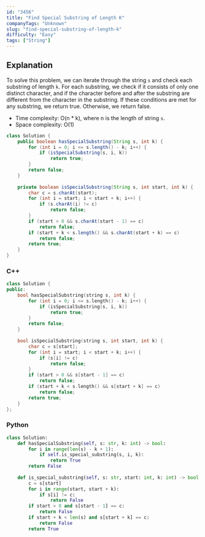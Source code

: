 ```yaml
---
id: "3456"
title: "Find Special Substring of Length K"
companyTags: "Unknown"
slug: "find-special-substring-of-length-k"
difficulty: "Easy"
tags: ["String"]
---
```


## Explanation
To solve this problem, we can iterate through the string `s` and check each substring of length `k`. For each substring, we check if it consists of only one distinct character, and if the character before and after the substring are different from the character in the substring. If these conditions are met for any substring, we return true. Otherwise, we return false.

- Time complexity: O(n * k), where n is the length of string `s`.
- Space complexity: O(1)
```java
class Solution {
    public boolean hasSpecialSubstring(String s, int k) {
        for (int i = 0; i <= s.length() - k; i++) {
            if (isSpecialSubstring(s, i, k))
                return true;
        }
        return false;
    }
    
    private boolean isSpecialSubstring(String s, int start, int k) {
        char c = s.charAt(start);
        for (int i = start; i < start + k; i++) {
            if (s.charAt(i) != c)
                return false;
        }
        if (start > 0 && s.charAt(start - 1) == c)
            return false;
        if (start + k < s.length() && s.charAt(start + k) == c)
            return false;
        return true;
    }
}
```

### C++
```cpp
class Solution {
public:
    bool hasSpecialSubstring(string s, int k) {
        for (int i = 0; i <= s.length() - k; i++) {
            if (isSpecialSubstring(s, i, k))
                return true;
        }
        return false;
    }
    
    bool isSpecialSubstring(string s, int start, int k) {
        char c = s[start];
        for (int i = start; i < start + k; i++) {
            if (s[i] != c)
                return false;
        }
        if (start > 0 && s[start - 1] == c)
            return false;
        if (start + k < s.length() && s[start + k] == c)
            return false;
        return true;
    }
};
```

### Python
```python
class Solution:
    def hasSpecialSubstring(self, s: str, k: int) -> bool:
        for i in range(len(s) - k + 1):
            if self.is_special_substring(s, i, k):
                return True
        return False
    
    def is_special_substring(self, s: str, start: int, k: int) -> bool:
        c = s[start]
        for i in range(start, start + k):
            if s[i] != c:
                return False
        if start > 0 and s[start - 1] == c:
            return False
        if start + k < len(s) and s[start + k] == c:
            return False
        return True
```